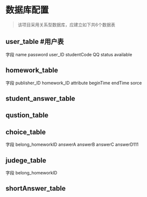 # 数据库配置

>该项目采用关系型数据库，应建立如下共6个数据表

## user_table      #用户表

字段
name
password
user_ID
studentCode
QQ
status
available

## homework_table

字段
publisher_ID
homework_ID
attribute
beginTime
endTime
sorce

## student_answer_table

## qustion_table


## choice_table

字段
belong_homeworkID
answerA
answerB
answerC
answerD111

## judege_table

字段
belong_homeworkID

## shortAnswer_table